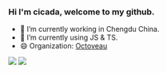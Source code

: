 ### Hi I'm cicada, welcome to my github.

- 🔭 I’m currently working in Chengdu China.
- 🌱 I’m currently using JS & TS.
- 😄 Organization: [Octoveau](https://github.com/Octoveau)


<img src="https://github-readme-stats.vercel.app/api?username=zero-fsc&show_icons=true&count_private=true&layout=compact&hide=stars">
<img src="https://github-readme-stats.vercel.app/api/top-langs/?username=zero-fsc&layout=compact">
